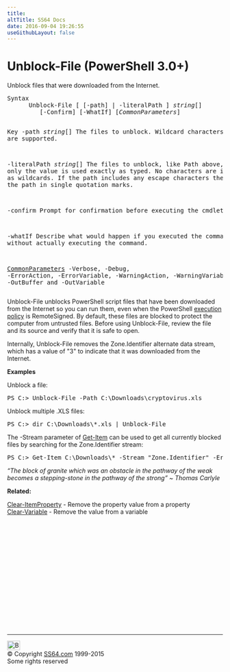 ```yaml
---
title:
altTitle: SS64 Docs
date: 2016-09-04 19:26:55
useGithubLayout: false
---
```

<!-- #BeginLibraryItem "/Library/head_ps.lbi" --><!-- #EndLibraryItem -->
<h1>Unblock-File (PowerShell 3.0+)</h1> 
<p>Unblock files that were downloaded from the Internet.</p>
<pre>Syntax
      Unblock-File [ [-path] | -literalPath ] <i>string</i>[]
         [-Confirm] [-WhatIf] [<i>CommonParameters</i>]

Key
   -path <i>string</i>[]
       The files to unblock. Wildcard characters are supported.

   -literalPath <i>string</i>[]
       The files to unblock, like Path above, only the value is used exactly as typed.
       No characters are interpreted as wildcards. If the path includes any
       escape characters then enclose the path in single quotation marks.

   -confirm
       Prompt for confirmation before executing the cmdlet.

   -whatIf
       Describe what would happen if you executed the command without actually
       executing the command.

   <a href="common.html">CommonParameters</a>
       -Verbose, -Debug, -ErrorAction, -ErrorVariable, -WarningAction,
        -WarningVariable, -OutBuffer and -OutVariable</pre>
<p>Unblock-File unblocks  PowerShell      script files that have been downloaded from the Internet so you can run them, even when the  PowerShell      <a href="set-executionpolicy.html">execution policy</a> is RemoteSigned. By default, these files are blocked to protect the computer from untrusted files.          Before using Unblock-File, review the file and its source and verify that it is safe to open.          </p>
<p>Internally, Unblock-File  removes the <span class="code">Zone.Identifier</span> alternate data stream, which has a value of "3" to      indicate that it was downloaded from the Internet.<span class="code"><b></b></span></p>
<p><b>Examples</b></p>
<p>Unblock a file:</p>
<pre>PS C:&gt; Unblock-File -Path C:\Downloads\cryptovirus.xls
</pre>
<p>Unblock multiple .XLS files:</p>
<pre>PS C:&gt; dir C:\Downloads\*.xls | Unblock-File
</pre>
<p>The -Stream parameter of <a href="get-item.html">Get-Item</a> can be used to get all currently blocked files by searching for the <span class="code">Zone.Identifier</span> stream:</p>
<pre>PS C:&gt; Get-Item C:\Downloads\* -Stream "Zone.Identifier" -ErrorAction SilentlyContinue</pre>
<p class="quote"><i>“The block of granite which was an obstacle in the pathway of the weak becomes a stepping-stone in the pathway of the strong”  ~ Thomas Carlyle</i></p>
<p><b>Related:</b></p>
<p><a href="clear-itemproperty.html">Clear-ItemProperty</a> - Remove the property value from a property<br>
<a href="clear-variable.html">Clear-Variable</a> -   Remove the value from a variable</p>
<!-- #BeginLibraryItem "/Library/foot_ps.lbi" --><p>
<!-- PowerShell300 -->
<ins class="adsbygoogle" style="display:inline-block;width:300px;height:250px" data-ad-client="ca-pub-6140977852749469" data-ad-slot="6253539900"></ins>
<script>
(adsbygoogle = window.adsbygoogle || []).push({});
</script></p>
<hr>
<div id="bl" class="footer"><a href="unblock-file.html#"><img src="../images/top.png" width="30" height="22" alt="Back to the Top"></a></div>
<div id="br" class="footer, tagline">© Copyright <a href="../index.html">SS64.com</a> 1999-2015<br>
Some rights reserved</div><!-- #EndLibraryItem -->

